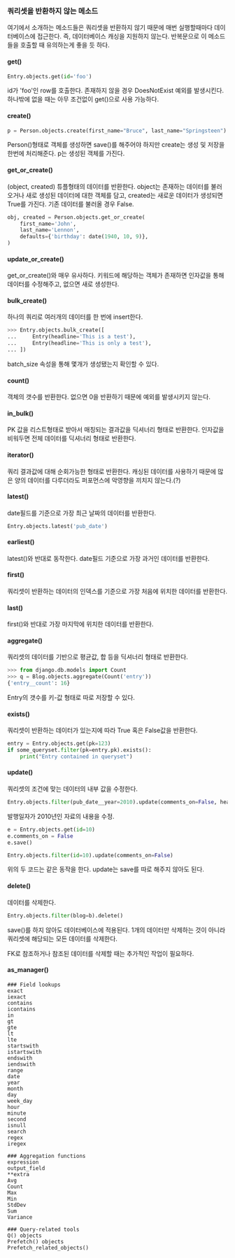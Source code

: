 
### 쿼리셋을 반환하지 않는 메소드

여기에서 소개하는 메소드들은 쿼리셋을 반환하지 않기 때문에 매번 실행할때마다 데이터베이스에 접근한다. 즉, 데이터베이스 캐싱을 지원하지 않는다. 반복문으로 이 메소드들을 호출할 때 유의하는게 좋을 듯 하다.

#### get()

```python
Entry.objects.get(id='foo')
```
id가 'foo'인 row를 호출한다. 존재하지 않을 경우 DoesNotExist 예외를 발생시킨다. 하나밖에 없을 때는 아무 조건없이 get()으로 사용 가능하다. 

#### create()
```python
p = Person.objects.create(first_name="Bruce", last_name="Springsteen")
```
Person()형태로 객체를 생성하면 save()를 해주어야 하지만 create는 생성 및 저장을 한번에 처리해준다. p는 생성된 객체를 가진다. 

#### get_or_create()

(object, created) 튜플형태의 데이터를 반환한다. object는 존재하는 데이터를 불러오거나 새로 생성된 데이터에 대한 객체를 담고, created는 새로운 데이터가 생성되면 True를 가진다. 기존 데이터를 불러올 경우 False.

```python
obj, created = Person.objects.get_or_create(
    first_name='John',
    last_name='Lennon',
    defaults={'birthday': date(1940, 10, 9)},
)
```

#### update_or_create()

get_or_create()와 매우 유사하다. 키워드에 해당하는 객체가 존재하면 인자값을 통해 데이터를 수정해주고, 없으면 새로 생성한다. 

#### bulk_create()
하나의 쿼리로 여러개의 데이터를 한 번에 insert한다. 

```python
>>> Entry.objects.bulk_create([
...     Entry(headline='This is a test'),
...     Entry(headline='This is only a test'),
... ])
```
batch_size 속성을 통해 몇개가 생성됐는지 확인할 수 있다. 


#### count()
객체의 갯수를 반환한다. 없으면 0을 반환하기 때문에 예외를 발생시키지 않는다. 

#### in_bulk()
PK 값을 리스트형태로 받아서 매칭되는 결과값을 딕셔너리 형태로 반환한다. 인자값을 비워두면 전체 데이터를 딕셔너리 형태로 반환한다. 

#### iterator()
쿼리 결과값에 대해 순회가능한 형태로 반환한다. 캐싱된 데이터를 사용하기 때문에 많은 양의 데이터를 다루더라도 퍼포먼스에 악영향을 끼치지 않는다.(?)

#### latest()
date필드를 기준으로 가장 최근 날짜의 데이터를 반환한다.

```python
Entry.objects.latest('pub_date')
```

#### earliest()
latest()와 반대로 동작한다. date필드 기준으로 가장 과거인 데이터를 반환한다.

#### first()
쿼리셋이 반환하는 데이터의 인덱스를 기준으로 가장 처음에 위치한 데이터를 반환한다.

#### last()
first()와 반대로 가장 마지막에 위치한 데이터를 반환한다. 

#### aggregate()
쿼리셋의 데이터를 기반으로 평균값, 합 등을 딕셔너리 형태로 반환한다. 

```python
>>> from django.db.models import Count
>>> q = Blog.objects.aggregate(Count('entry'))
{'entry__count': 16}
```
Entry의 갯수를 키-값 형태로 따로 저장할 수 있다. 


#### exists()
쿼리셋이 반환하는 데이터가 있는지에 따라 True 혹은 False값을 반환한다.

```python
entry = Entry.objects.get(pk=123)
if some_queryset.filter(pk=entry.pk).exists():
    print("Entry contained in queryset")
```

#### update()
쿼리셋의 조건에 맞는 데이터의 내부 값을 수정한다. 

```python
Entry.objects.filter(pub_date__year=2010).update(comments_on=False, headline='This is old')
```
발행일자가 2010년인 자료의 내용을 수정.

```python
e = Entry.objects.get(id=10)
e.comments_on = False
e.save()
```
```python
Entry.objects.filter(id=10).update(comments_on=False)
```
위의 두 코드는 같은 동작을 한다. update는 save를 따로 해주지 않아도 된다. 


#### delete()
데이터를 삭제한다.

```python
Entry.objects.filter(blog=b).delete()
```
save()를 하지 않아도 데이터베이스에 적용된다. 1개의 데이터만 삭제하는 것이 아니라 쿼리셋에 해당되는 모든 데이터를 삭제한다. 

FK로 참조하거나 참조된 데이터를 삭제할 때는 추가적인 작업이 필요하다. 

#### as_manager()




```
### Field lookups
exact
iexact
contains
icontains
in
gt
gte
lt
lte
startswith
istartswith
endswith
iendswith
range
date
year
month
day
week_day
hour
minute
second
isnull
search
regex
iregex
```


```
### Aggregation functions
expression
output_field
**extra
Avg
Count
Max
Min
StdDev
Sum
Variance
```
```
### Query-related tools
Q() objects
Prefetch() objects
Prefetch_related_objects()
```

